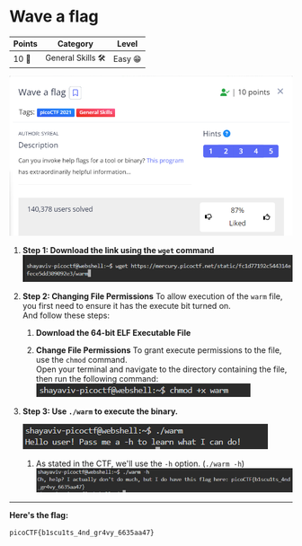 # Wave a flag

| **Points** |    **Category**      |    **Level** |
|--------|----------------|-------|
| 10 :muscle:     | General Skills 🛠️ | Easy :grin: |

![image](images/1.png)

1. **Step 1: Download the link using the `wget` command**
    ![Screenshot](images/2.png)

2. **Step 2: Changing File Permissions**
    To allow execution of the `warm` file, you first need to ensure it has the execute bit turned on.<br>
    And follow these steps:

    1. **Download the 64-bit ELF Executable File**

    2. **Change File Permissions**
        To grant execute permissions to the file, use the `chmod` command.<br>
        Open your terminal and navigate to the directory containing the file, then run the following command:
        ![Screenshot](images/3.png)

3. **Step 3: Use `./warm` to execute the binary.**
   
    ![Screenshot](images/4.png)

    1. As stated in the CTF, we'll use the `-h` option. (`./warm -h`)
        ![Screenshot](images/5.png)

---

**Here's the flag:**
```text
picoCTF{b1scu1ts_4nd_gr4vy_6635aa47}
```
